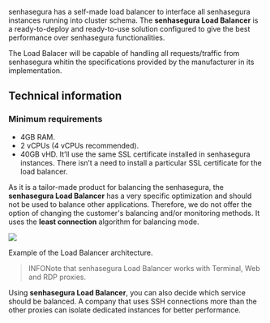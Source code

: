 senhasegura has a self\-made load balancer to interface all senhasegura instances running into cluster schema. The **senhasegura Load Balancer** is a ready\-to\-deploy and ready\-to\-use solution configured to give the best performance over senhasegura functionalities.

The Load Balacer will be capable of handling all requests/traffic from senhasegura whitin the specifications provided by the manufacturer in its implementation.

## Technical information

### Minimum requirements

* 4GB RAM.
* 2 vCPUs (4 vCPUs recommended).
* 40GB vHD.
It’ll use the same SSL certificate installed in senhasegura instances. There isn’t a need to install a particular SSL certificate for the load balancer.

As it is a tailor\-made product for balancing the senhasegura, the **senhasegura Load Balancer** has a very specific optimization and should not be used to balance other applications. Therefore, we do not offer the option of changing the customer's balancing and/or monitoring methods. It uses the **least connection** algorithm for balancing mode.

![](https://cdn.document360.io/5a1d58df-64ce-42a2-8b23-688477d32f33/Images/Documentation/image(373)(1).png)

Example of the Load Balancer architecture. 




> INFONote that senhasegura Load Balancer works with Terminal, Web and RDP proxies.

Using **senhasegura Load Balancer**, you can also decide which service should be balanced. A company that uses SSH connections more than the other proxies can isolate dedicated instances for better performance.

